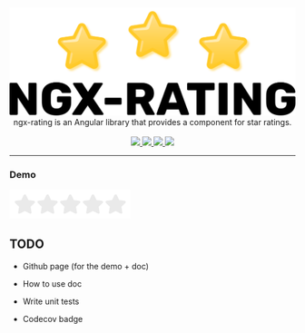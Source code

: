 <p align="center">
  <img src="docs/img/ngx-rating-icon.svg">
  <br />
  ngx-rating is an Angular library that provides a component for star ratings.
  <br /><br />
  <a href="https://github.com/Mursaat/ngx-rating/actions">
    <img src="https://github.com/Mursaat/ngx-rating/workflows/Build/badge.svg" />
  </a>
  <a href="https://www.gnu.org/licenses/gpl-3.0">
    <img src="https://img.shields.io/badge/License-GPLv3-blue.svg" />
  </a>
  <a href="https://badge.fury.io/js/%40mursaat%2Fngx-rating">
    <img src="https://badge.fury.io/js/%40mursaat%2Fngx-rating.svg" />
  </a>
  <a href="https://www.npmjs.com/package/%40mursaat%2Fngx-rating%0A">
    <img src="https://img.shields.io/npm/dm/%40mursaat%2Fngx-rating%0A.svg" />
  </a>

</p>

---

### Demo

<img src="docs/img/demo-1.gif">

## TODO

- Github page (for the demo + doc)

- How to use doc

- Write unit tests

- Codecov badge
